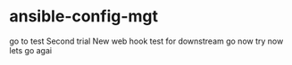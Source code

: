 # ansible-config-mgt
go to test
Second trial
New web hook
test for downstream
go  now
try now
lets go agai
